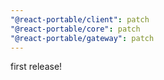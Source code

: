 ```yaml
---
"@react-portable/client": patch
"@react-portable/core": patch
"@react-portable/gateway": patch
---
```


first release!
